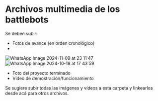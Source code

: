 # Archivos multimedia de los battlebots

Se deben subir:
- Fotos de avance (en orden cronológico)
- 
![WhatsApp Image 2024-11-09 at 23 11 47](https://github.com/user-attachments/assets/a3451fcd-0cd7-4244-8c04-f671db8fe9a7)
![WhatsApp Image 2024-10-18 at 17 43 59](https://github.com/user-attachments/assets/e70871d8-1567-42c5-b30d-9a85b16bc2ee)



- Foto del proyecto terminado
- Vídeo de demostración/funcionamiento

Se sugiere subir todas las imágenes y vídeos a esta carpeta y linkearlos desde acá para otros archivos. 
